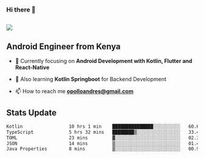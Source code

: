 ### Hi there 👋
<h2 align="left"><img src="https://readme-typing-svg.herokuapp.com?color='blue'&lines=I'm+Andrew+Opollo😊;Welcome+to+my+Github😜"> </h2>

## Android Engineer from Kenya


- 🌱 Currently focusing on **Android Development with Kotlin, Flutter and React-Native**

- 🔭 Also learning **Kotlin Springboot** for Backend Development

- 📫 How to reach me **opolloandres@gmail.com**


## Stats Update
<!--START_SECTION:waka-->

```txt
Kotlin                 10 hrs 1 min    ███████████████░░░░░░░░░░   60.65 %
TypeScript             5 hrs 32 mins   ████████▒░░░░░░░░░░░░░░░░   33.47 %
TOML                   23 mins         ▓░░░░░░░░░░░░░░░░░░░░░░░░   02.35 %
JSON                   14 mins         ▒░░░░░░░░░░░░░░░░░░░░░░░░   01.43 %
Java Properties        8 mins          ▒░░░░░░░░░░░░░░░░░░░░░░░░   00.91 %
```

<!--END_SECTION:waka-->


